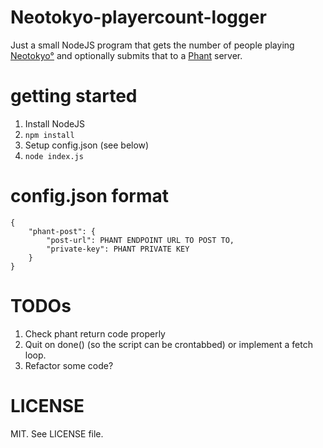 # Neotokyo-playercount-logger

Just a small NodeJS program that gets the number of people playing [Neotokyo°](http://store.steampowered.com/app/244630/) and optionally submits that to a [Phant](http://phant.io/) server.

# getting started

1. Install NodeJS
2. `npm install`
3. Setup config.json (see below)
4. `node index.js`

# config.json format

    {
        "phant-post": {
            "post-url": PHANT ENDPOINT URL TO POST TO,
            "private-key": PHANT PRIVATE KEY
        }
    }

# TODOs

1. Check phant return code properly
2. Quit on done() (so the script can be crontabbed) or implement a fetch loop.
3. Refactor some code?

# LICENSE

MIT. See LICENSE file.
